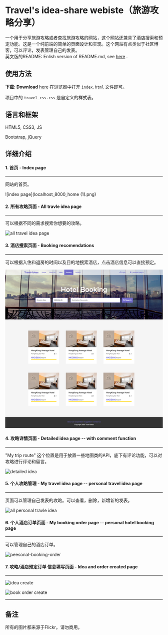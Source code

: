 # Travel's idea-share webiste（旅游攻略分享）

一个用于分享旅游攻略或者查找旅游攻略的网站，这个网站还兼具了酒店搜索和预定功能。这是一个纯前端的简单的页面设计和实现。这个网站有点类似于社区博客，可以评论，发表管理自己的发表。   
英文版的README: Enlish version of README.md, see [here](https://github.com/Kexin-ya/travel-idea-share) . 

## 使用方法

**下载: Download** [here](https://github.com/Kexin-ya/travel-idea-share/releases/tag/1.0) 
在浏览器中打开 `index.html` 文件即可。

项目中的  `travel_css.css` 是自定义的样式表。

## 语言和框架

HTML5, CSS3, JS 

Bootstrap, jQuery

## 详细介绍

#### 1. 首页 - Index page 

-----

网站的首页。

![index page](localhost_8000_home (1).png)



#### 2. 所有攻略页面 - All travle idea page

------

可以根据不同的需求搜索你想要的攻略。

![all travel idea page](localhost_8000_travel_ideas.png)



#### 3. 酒店搜索页面 - Booking recomendations 

-------

可以根据入住和退房的时间以及目的地搜索酒店，点击酒店信息可以直接预定。

![hotel select](booking.png)



#### 4. 攻略详情页面 - Detailed idea page -- with comment function 

----

"My trip route" 这个位置是用于放置一些地图类的API，底下有评论功能，可以对攻略进行评论和留言。

![detailed idea](detailed-idea.png)



#### 5. 个人攻略管理 - My travel idea page -- personal travel idea page 

----

页面可以管理自己发表的攻略。可以查看，删除，新增新的发表。

![all personal travle idea](localhost_8000_travel_ideas_perallideashow_1.png)



#### 6. 个人酒店订单页面 - My booking order page -- personal hotel booking page

------

可以管理自己的酒店订单。

![peesonal-booking-order](peesonal-booking-order-9525058.png)



#### 7. 攻略/酒店预定订单 信息填写页面 - Idea and order created page

------

![idea create](idea-create.png)



![book order create](booking-order-create.png)



----

## 备注

所有的图片都来源于Flickr。请勿商用。

